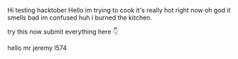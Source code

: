 Hi
testing hacktober
Hello im trying to cook
it's really hot right now
oh god it smells bad
im confused
huh
i burned the kitchen.







try this now
submit everything here 👇

hello mr jeremy l574
